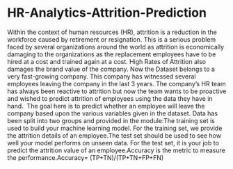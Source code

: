 # HR-Analytics-Attrition-Prediction

Within the context of human resources (HR), attrition is a reduction in the workforce caused by retirement or resignation. This is a serious problem faced by several organizations around the world as attrition is economically damaging to the organizations as the replacement employees have to be hired at a cost and trained again at a cost. High Rates of Attrition also damages the brand value of the company.
Now the Dataset belongs to a very fast-growing company. This company has witnessed several employees leaving the company in the last 3 years. The company’s HR team has always been reactive to attrition but now the team wants to be proactive and wished to predict attrition of employees using the data they have in hand. 
The goal here is to predict whether an employee will leave the company based upon the various variables given in the dataset.
Data has been split into two groups and provided in the module:The training set is used to build your machine learning model. For the training set, we provide the attrition details of an employee.The test set should be used to see how well your model performs on unseen data. For the test set, it is your job to predict the attrition value of an employee.Accuracy is the metric to measure the performance.Accuracy= (TP+TN)/(TP+TN+FP+FN)

